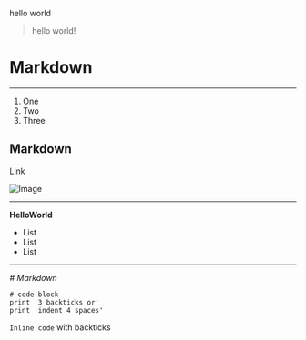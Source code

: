 hello world
> hello world!

# Markdown

---

1. One
2. Two
3. Three

## Markdown



[Link](https://ucsd.edu/)

![Image](http://url/a.png)

---

**HelloWorld**

* List
* List
* List

---

*# Markdown*

```
# code block
print '3 backticks or'
print 'indent 4 spaces'
```

`Inline code` with backticks
